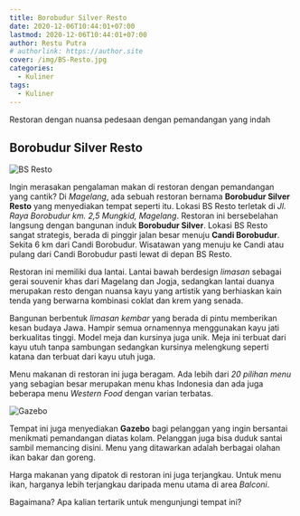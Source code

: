 ```yaml
---
title: Borobudur Silver Resto
date: 2020-12-06T10:44:01+07:00
lastmod: 2020-12-06T10:44:01+07:00
author: Restu Putra
# authorlink: https://author.site
cover: /img/BS-Resto.jpg
categories:
  - Kuliner
tags:
  - Kuliner
---
```


Restoran dengan nuansa pedesaan dengan pemandangan yang indah

<!--more-->

## Borobudur Silver Resto

![BS Resto](/img/B-S-Resto.jpg)

Ingin merasakan pengalaman makan di restoran dengan pemandangan yang cantik? Di *Magelang*, ada sebuah restoran bernama **Borobudur Silver Resto** yang menyediakan tempat seperti itu. Lokasi BS Resto terletak di *Jl. Raya Borobudur km. 2,5 Mungkid, Magelang*. Restoran ini bersebelahan langsung dengan bangunan induk  **Borobudur Silver**. Lokasi BS Resto sangat strategis, berada di pinggir jalan besar menuju **Candi Borobudur**. Sekita 6 km dari Candi Borobudur. Wisatawan yang menuju ke Candi atau pulang dari Candi Borobudur pasti lewat di depan BS Resto.

Restoran ini memiliki dua lantai. Lantai bawah berdesign *limasan* sebagai gerai souvenir khas dari Magelang dan Jogja, sedangkan lantai duanya merupakan resto dengan nuansa kayu yang artistik yang berhiaskan kain tenda yang berwarna kombinasi coklat dan krem yang senada.

Bangunan berbentuk *limasan kembar* yang berada di pintu memberikan kesan budaya Jawa. Hampir semua ornamennya menggunakan kayu jati berkualitas tinggi. Model meja dan kursinya juga unik. Meja ini terbuat dari kayu utuh tanpa sambungan sedangkan kursinya melengkung seperti katana dan terbuat dari kayu utuh juga.

Menu makanan di restoran ini juga beragam. Ada lebih dari *20 pilihan menu* yang sebagian besar merupakan menu khas Indonesia dan ada juga beberapa menu *Western Food* dengan varian terbatas.

![Gazebo](/img/Gazebo.jpg)

Tempat ini juga menyediakan **Gazebo** bagi pelanggan yang ingin bersantai menikmati pemandangan diatas kolam. Pelanggan juga bisa duduk santai sambil memancing disini. Menu yang ditawarkan adalah berbagai olahan ikan bakar dan goreng.

Harga makanan yang dipatok di restoran ini juga terjangkau. Untuk menu ikan, harganya lebih terjangkau daripada menu utama di area *Balconi*.

Bagaimana? Apa kalian tertarik untuk mengunjungi tempat ini?
